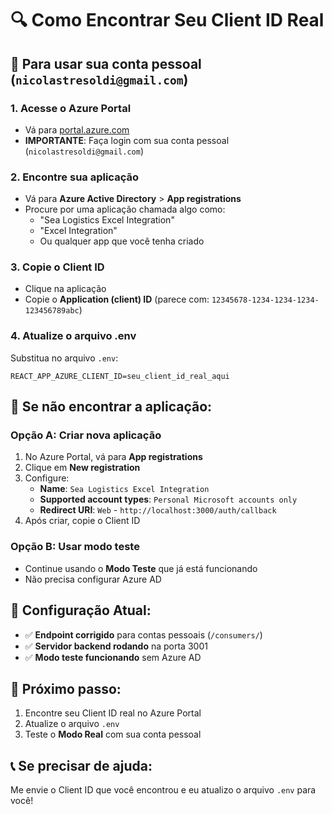 # 🔍 Como Encontrar Seu Client ID Real

## 🎯 **Para usar sua conta pessoal (`nicolastresoldi@gmail.com`)**

### 1. **Acesse o Azure Portal**
- Vá para [portal.azure.com](https://portal.azure.com)
- **IMPORTANTE**: Faça login com sua conta pessoal (`nicolastresoldi@gmail.com`)

### 2. **Encontre sua aplicação**
- Vá para **Azure Active Directory** > **App registrations**
- Procure por uma aplicação chamada algo como:
  - "Sea Logistics Excel Integration"
  - "Excel Integration"
  - Ou qualquer app que você tenha criado

### 3. **Copie o Client ID**
- Clique na aplicação
- Copie o **Application (client) ID** (parece com: `12345678-1234-1234-1234-123456789abc`)

### 4. **Atualize o arquivo .env**
Substitua no arquivo `.env`:
```env
REACT_APP_AZURE_CLIENT_ID=seu_client_id_real_aqui
```

## 🚨 **Se não encontrar a aplicação:**

### **Opção A: Criar nova aplicação**
1. No Azure Portal, vá para **App registrations**
2. Clique em **New registration**
3. Configure:
   - **Name**: `Sea Logistics Excel Integration`
   - **Supported account types**: `Personal Microsoft accounts only`
   - **Redirect URI**: `Web` - `http://localhost:3000/auth/callback`
4. Após criar, copie o Client ID

### **Opção B: Usar modo teste**
- Continue usando o **Modo Teste** que já está funcionando
- Não precisa configurar Azure AD

## 🔧 **Configuração Atual:**

- ✅ **Endpoint corrigido** para contas pessoais (`/consumers/`)
- ✅ **Servidor backend rodando** na porta 3001
- ✅ **Modo teste funcionando** sem Azure AD

## 🎯 **Próximo passo:**

1. Encontre seu Client ID real no Azure Portal
2. Atualize o arquivo `.env`
3. Teste o **Modo Real** com sua conta pessoal

## 📞 **Se precisar de ajuda:**

Me envie o Client ID que você encontrou e eu atualizo o arquivo `.env` para você!
